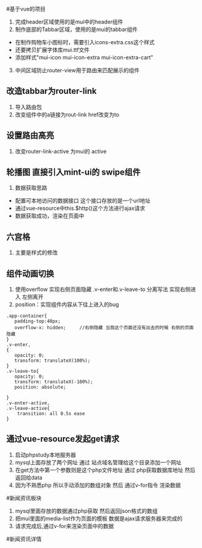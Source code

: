 #基于vue的项目              

1. 完成header区域使用的是mui中的header组件
2. 制作底部的Tabbar区域，使用的是mui的tabbar组件
 + 在制作购物车小图标时，需要引入icons-extra.css这个样式
 + 还要拷贝扩展字体库mui.ttf文件
 + 添加样式"mui-icon mui-icon-extra mui-icon-extra-cart"
3. 中间区域防止router-view用于路由来匹配展示的组件

## 改造tabbar为router-link
1. 导入路由包
2. 改变组件中的a链接为rout-link href改变为to  

## 设置路由高亮
1. 改变router-link-active 为mui的 active

## 轮播图 直接引入mint-ui的 swipe组件 
1. 数据获取思路
  + 配置可本地访问的数据接口 这个接口存放的是一个url地址
  + 通过vue-resource中this.$http()这个方法进行ajax请求
  + 数据获取成功，渲染在页面中
## 六宫格
1. 主要是样式的修改

## 组件动画切换 
1. 使用overflow 实现右侧页面隐藏 .v-enter和.v-leave-to 分离写法 实现右侧进入 左侧离开 
2. position：实现组件内容从下往上进入的bug
 ```
 .app-container{
	padding-top:40px;     
	overflow-x: hidden;     //右侧隐藏 当我这个页面还没有出去的时候 右侧的页面隐藏
}
.v-enter,         
{     
	opacity: 0;
	transform: translateX(100%);
}
.v-leave-to{
	opacity: 0;
	transform: translateX(-100%);
	position: absolute;
    
}
.v-enter-active,   
.v-leave-active{
     transition: all 0.5s ease
}
```
## 通过vue-resource发起get请求 
1. 启动phpstudy本地服务器
2. mysql上面存放了两个网址 通过 站点域名管理给这个目录添加一个网址
3. 在get方法中第一个参数则是这个php文件地址 通过 php获取数据库地址 然后返回给data
4. 因为不熟悉php 所以手动添加的数组对象 然后 通过v-for指令 渲染数据  

#新闻资讯板块
1. mysql里面存放的数据通过php获取 然后返回json格式的数组
2. 把mui里面的media-list作为页面的模板 数据是ajax请求服务器来完成的
3. 请求完成后,通过v-for来渲染页面中的数据

#新闻资讯详情